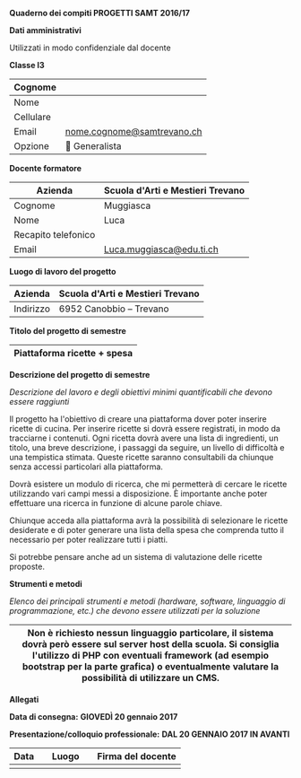 **Quaderno dei compiti PROGETTI SAMT 2016/17**



**Dati amministrativi**

Utilizzati in modo confidenziale dal docente

**Classe I3**

| Cognome |   |
| --- | --- |
| Nome |   |
| Cellulare |   |
| Email | nome.cognome@samtrevano.ch |
| Opzione |  Generalista         |



**Docente formatore**

| Azienda | Scuola d&#39;Arti e Mestieri Trevano |
| --- | --- |
| Cognome | Muggiasca |
| Nome | Luca |
| Recapito telefonico |   |
| Email | Luca.muggiasca@edu.ti.ch |



**Luogo di lavoro del progetto**

| Azienda | Scuola d&#39;Arti e Mestieri Trevano |
| --- | --- |
| Indirizzo | 6952 Canobbio – Trevano |

**Titolo del progetto di semestre**

| Piattaforma ricette + spesa |
| --- |



**Descrizione del progetto di semestre**

_Descrizione del lavoro e degli obiettivi minimi quantificabili che devono essere raggiunti_

Il progetto ha l&#39;obiettivo di creare una piattaforma dover poter inserire ricette di cucina. Per inserire ricette si dovrà essere registrati, in modo da tracciarne i contenuti. Ogni ricetta dovrà avere una lista di ingredienti, un titolo, una breve descrizione, i passaggi da seguire, un livello di difficoltà e una tempistica stimata. Queste ricette saranno consultabili da chiunque senza accessi particolari alla piattaforma.

Dovrà esistere un modulo di ricerca, che mi permetterà di cercare le ricette utilizzando vari campi messi a disposizione. È importante anche poter effettuare una ricerca in funzione di alcune parole chiave.

Chiunque acceda alla piattaforma avrà la possibilità di selezionare le ricette desiderate e di poter generare una lista della spesa che comprenda tutto il necessario per poter realizzare tutti i piatti.

Si potrebbe pensare anche ad un sistema di valutazione delle ricette proposte.





**Strumenti e metodi**

_Elenco dei principali strumenti e metodi (hardware, software, linguaggio di programmazione, etc.) che devono essere utilizzati per la soluzione_

| Non è richiesto nessun linguaggio particolare, il sistema dovrà però essere sul server host della scuola. Si consiglia l&#39;utilizzo di PHP con eventuali framework (ad esempio bootstrap per la parte grafica) o eventualmente valutare la possibilità di utilizzare un CMS. |
| --- |



**Allegati**



**Data di consegna:**  **GIOVEDÌ 20 gennaio 2017**



**Presentazione/colloquio professionale:**  **DAL 20 GENNAIO 2017 IN AVANTI**





| Data |   | Luogo |   | Firma del docente |
| --- | --- | --- | --- | --- |
|   |   |   |   |   |
